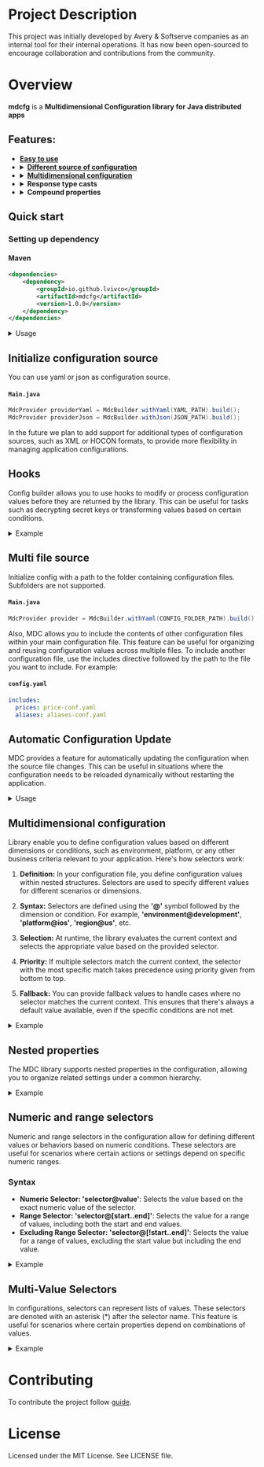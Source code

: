 # Project Description
This project was initially developed by Avery & Softserve companies as an internal tool for their internal operations. It has now been open-sourced to encourage collaboration and contributions from the community.

# Overview
**mdcfg** is a **Multidimensional Configuration library for Java distributed apps** 

## Features:
* **[Easy to use](#quick-start)**
* **<details><summary>[Different source of configuration](#initialize-configuration-source)**</summary>
  * **[Hooks](#hooks)** 
  * **[Multi file source](#multi-file-source)**
  * **[Auto-reloads](#automatic-configuration-update)** 
* **<details><summary>[Multidimensional configuration](#multidimensional-configuration)**</summary>
  * **[Nested properties](#nested-properties)**
  * **[Numeric and range selectors](#numeric-and-range-selectors)**
  * **[Multi-Value Selectors](#multi-value-selectors)**
  * **Reference values**
  * **Aliases**
* **<details><summary>Response type casts**</summary>
    * **Cast to primitives**
    * **Custom type cast**
    * **Optionals**
* **<details><summary>Compound properties**</summary>
    * **Cast to Map**
    * **Cast to JSON**
    * **Cast to custom object**
    * **Cast to list of custom objects**

## Quick start
### Setting up dependency
#### Maven
```xml
<dependencies>
    <dependency>
        <groupId>io.github.lvivco</groupId>
        <artifactId>mdcfg</artifactId>
        <version>1.0.0</version>
    </dependency>
</dependencies>
```
<details><summary>Usage</summary>

Create config file for example:
#### **`config.yaml`**
``` yaml
my-property: 100
```
Add the following code to your application that loads configuration:
```java
public class MdcfgPoweredApplication {
  public static void main(String... args) {
    MdcProvider provider = MdcBuilder.withYaml("config.yaml").build();
    Integer configValue = provider.getInteger(ctx, "my-property");
    // Use it!
    System.out.println(configValue);
  }
}
```
</details>

## Initialize configuration source
You can use yaml or json as configuration source.
#### **`Main.java`**
``` java
MdcProvider providerYaml = MdcBuilder.withYaml(YAML_PATH).build();
MdcProvider providerJson = MdcBuilder.withJson(JSON_PATH).build();
```
In the future we plan to add support for additional types of configuration sources, such as XML or HOCON formats, to provide more flexibility in managing application configurations.

## Hooks
Config builder allows you to use hooks to modify or process configuration values before they are returned by the library. This can be useful for tasks such as decrypting secret keys or transforming values based on certain conditions.
<details><summary>Example</summary>

### Decrypting AWS Secret Key
Hooks are functions that are called when reading properties from the configuration file, allowing you to modify or process the values. Builder allows you to add multiple hooks and also add hooks based on a pattern. For example:
#### **`Main.java`**
``` java
MdcProvider provider = MdcBuilder.withYaml(YAML_PATH)
        .loadHook("secret_aws_key", value -> decrypt(value))
        .loadHook(Pattern.compile("^aws_.*$"), value -> decrypt(value))
        .build();
```
</details>

## Multi file source
Initialize config with a path to the folder containing configuration files. Subfolders are not supported.
#### **`Main.java`**
``` java
MdcProvider provider = MdcBuilder.withYaml(CONFIG_FOLDER_PATH).build();
```
Also, MDC allows you to include the contents of other configuration files within your main configuration file. This feature can be useful for organizing and reusing configuration values across multiple files.
To include another configuration file, use the includes directive followed by the path to the file you want to include. For example:
#### **`config.yaml`**
``` yaml
includes:
  prices: price-conf.yaml
  aliases: aliases-conf.yaml
```

## Automatic Configuration Update
MDC provides a feature for automatically updating the configuration when the source file changes. This can be useful in situations where the configuration needs to be reloaded dynamically without restarting the application.

<details><summary>Usage</summary>

To enable automatic configuration update, use the autoReload method when building the MdcProvider. You can specify the interval at which the configuration file should be checked for changes and provide a callback function to handle the updated configuration.

#### **`Main.java`**
``` java
MdcProvider provider = MdcBuilder.withYaml("path/to/config.yaml")
                .autoReload(500, MdcCallback.<Integer, MdcException>builder()
                        .onSuccess(count -> {
                            // Handle updated configuration
                        })
                        .onFailure(ex -> {
                            // Handle update failure
                        })
                        .build())
                .build();
```
</details>

## Multidimensional configuration
Library enable you to define configuration values based on different dimensions or conditions, such as environment, platform, or any other business criteria relevant to your application. Here's how selectors work:

1. **Definition:** In your configuration file, you define configuration values within nested structures. Selectors are used to specify different values for different scenarios or dimensions.

2. **Syntax:** Selectors are defined using the **'@'** symbol followed by the dimension or condition. For example, **'environment@development'**, **'platform@ios'**, **'region@us'**, etc.

3. **Selection:** At runtime, the library evaluates the current context and selects the appropriate value based on the provided selector.

4. **Priority:** If multiple selectors match the current context, the selector with the most specific match takes precedence using priority given from bottom to top. 

5. **Fallback:** You can provide fallback values to handle cases where no selector matches the current context. This ensures that there's always a default value available, even if the specific conditions are not met.
<details><summary>Example</summary>

#### **`config.yaml`**
``` yaml
database:
  type: "mysql"
  connection:
    any@: "default-connection"
    environment@production: "prod-connection"  
    environment@development: 
      any@: "dev-connection" 
      platform@ios: "dev-ios-connection"
      platform@android: "dev-android-connection"
```
### Selectors Explained:
1. **'any@' Selector:**
   * Represents the default value when no specific selector matches.
   * Example: **"default-connection"** for **'connection'**.
2. **'environment@' Selector:**
    * Specifies values based on environments (e.g., development or production).
    * Example: **"prod-connection"** for **"production"** environment.
3. **'platform@' Selector:**
   * Allows specifying values based on platforms (e.g., Android or iOS).
   * Example: **"dev-android-connection"** for **"android"** platform.


### Example Scenario:
#### Given context:

* **"environment": "development"**
* **"platform": "ios"**

When retrieving **'connection'**, MDC follows these steps:

1. Checks for a match for **"development"** environment and **"ios"** platform. Retrieves **"dev-ios-connection"** if found.
2. If not, checks for a match only for **"development"**. Retrieves **"dev-connection"** if found.
3. Falls back to **"default-connection"** if no match is found.
</details>

## Nested properties
The MDC library supports nested properties in the configuration, allowing you to organize related settings under a common hierarchy.
<details><summary>Example</summary>

#### **`config.yaml`**
``` yaml
project:
  name: "Awesome Project"
  type: "Web Application"
  stack:
    frontend: "React"
    backend: "Java"
    database: "MongoDB"
```
You can access nested properties using dot notation. For example, to retrieve the frontend framework:
#### **`Main.java`**
``` java
String frontend = provider.getString(TestContextBuilder.EMPTY, "project.stack.frontend");
```
</details>

## Numeric and range selectors
Numeric and range selectors in the configuration allow for defining different values or behaviors based on numeric conditions. These selectors are useful for scenarios where certain actions or settings depend on specific numeric ranges.

### Syntax
- **Numeric Selector: 'selector@value'**: Selects the value based on the exact numeric value of the selector.
- **Range Selector: 'selector@[start..end]'**: Selects the value for a range of values, including both the start and end values.
- **Excluding Range Selector: 'selector@[!start..end]'**: Selects the value for a range of values, excluding the start value but including the end value.

<details><summary>Example</summary>

#### **`config.yaml`**
``` yaml
final_grade:
  score@[..50]: "F"
  score@[!50..60]: "D"
  score@[!60..70]: "C"
  score@[!70..80]: "B"
  score@[!80..100]: "A"
```
These selectors provide a flexible way to define behavior or values based on numeric conditions, allowing for more dynamic and adaptable configurations.
</details>

## Multi-Value Selectors
In configurations, selectors can represent lists of values. These selectors are denoted with an asterisk (*) after the selector name. This feature is useful for scenarios where certain properties depend on combinations of values.

<details><summary>Example</summary>

Imagine a configuration for a software product where the subscription type is based on the selected features:
#### **`config.yaml`**
``` yaml
subscription:
  any@: basic
  features*@[encryption, audit-logging]: standart
  features*@advanced-analytics: premium
  features*@multi-tenancy: ultra
```
- Defines the default subscription level as "basic".
- **'features\*@[encryption, audit-logging]'**: Adds the "standard" subscription level if the "encryption" or "audit-logging" features are selected.
- **'features\*@advanced-analytics'**: Upgrades the subscription level to "premium" if the "advanced-analytics" feature is selected.
- **'features\*@multi-tenancy'**: Upgrades the subscription level to "ultra" if the "multi-tenancy" feature is selected.
- 
#### **`Main.java`**
``` java
MdcContext ctx = ContextBuilder.init().features(List.of("audit-logging")).build()
String subscription = provider.getString(ctx, "subscription");
```
This configuration provides flexibility in defining subscription levels based on the selected features.
</details>

# Contributing
To contribute the project follow [guide](CONTRIBUTING.md).

# License
Licensed under the MIT License. See LICENSE file.